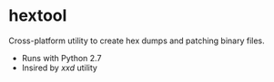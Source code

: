 # hextool
Cross-platform utility to create hex dumps and patching binary files.

- Runs with Python 2.7
- Insired by *xxd* utility


